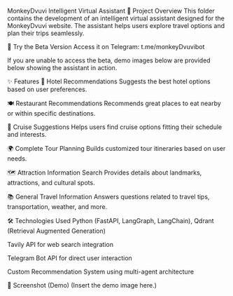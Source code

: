 MonkeyDvuvi Intelligent Virtual Assistant
📁 Project Overview
This folder contains the development of an intelligent virtual assistant designed for the MonkeyDvuvi website. The assistant helps users explore travel options and plan their trips seamlessly.

🚀 Try the Beta Version
Access it on Telegram: t.me/monkeyDvuvibot

If you are unable to access the beta, demo images below are provided below showing the assistant in action.

✨ Features
🏨 Hotel Recommendations
Suggests the best hotel options based on user preferences.

🍽️ Restaurant Recommendations
Recommends great places to eat nearby or within specific destinations.

🚢 Cruise Suggestions
Helps users find cruise options fitting their schedule and interests.

🌍 Complete Tour Planning
Builds customized tour itineraries based on user needs.

🗺️ Attraction Information Search
Provides details about landmarks, attractions, and cultural spots.

📚 General Travel Information
Answers questions related to travel tips, transportation, weather, and more.

🛠️ Technologies Used
Python (FastAPI, LangGraph, LangChain), Qdrant (Retrieval Augmented Generation)

Tavily API for web search integration

Telegram Bot API for direct user interaction

Custom Recommendation System using multi-agent architecture

📸 Screenshot (Demo)
(Insert the demo image here.)